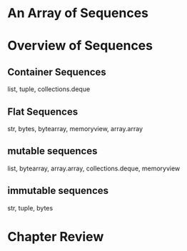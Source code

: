 # An Array of Sequences

# Overview of Sequences 
## Container Sequences
list, tuple, collections.deque

## Flat Sequences
str, bytes, bytearray, memoryview, array.array

## mutable sequences
list, bytearray, array.array, collections.deque, memoryview

## immutable sequences
str, tuple, bytes

# Chapter Review
